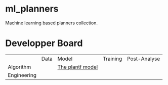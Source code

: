 # ml_planners
Machine learning based planners collection.




# Developper Board
<table>
    <tr>
        <td></td> 
        <td>Data</td> 
        <td>Model</td> 
        <td>Training</td> 
        <td>Post-Analyse</td> 
   </tr>
    <tr>
  		<td>Algorithm</td> 
        <td></td> 
        <td>
        <a href="https://arxiv.org/pdf/2309.10443">The plantf model</a>
        </td> 
        <td></td> 
        <td></td> 
    </tr>
    <tr>
  		<td>Engineering</td> 
        <td></td> 
        <td></td> 
        <td></td> 
        <td></td> 
    </tr>
</table>
